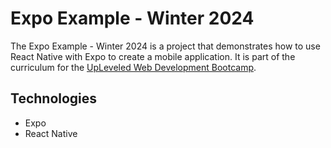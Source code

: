 # Expo Example - Winter 2024

The Expo Example - Winter 2024 is a project that demonstrates how to use React Native with Expo to create a mobile application. It is part of the curriculum for the [UpLeveled Web Development Bootcamp](https://upleveled.io/web-development-bootcamp).

## Technologies

- Expo
- React Native
